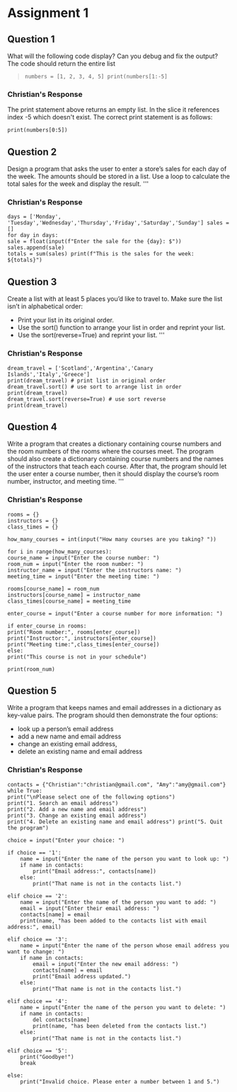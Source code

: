 # Assignment 1

## Question 1

What will the following code display? Can you debug and fix the output? The code should return the entire list

>   `numbers = [1, 2, 3, 4, 5] print(numbers[1:-5] `

### **Christian's Response**

The print statement above returns an empty list. In the slice it references index -5 which doesn't exist. The correct print statement is as follows:

```
print(numbers[0:5])
```

## Question 2

Design a program that asks the user to enter a store’s sales for each day of the week. The amounts should be stored in a list. Use a loop to calculate the total sales for the week and display the result. '''

### **Christian's Response**

```
days = ['Monday', 'Tuesday','Wednesday','Thursday','Friday','Saturday','Sunday'] sales = []
for day in days: 
sale = float(input(f"Enter the sale for the {day}: $")) sales.append(sale)
totals = sum(sales) print(f"This is the sales for the week: ${totals}")
```

## Question 3

Create a list with at least 5 places you’d like to travel to. Make sure the list isn’t in alphabetical order:

-   Print your list in its original order.
-   Use the sort() function to arrange your list in order and reprint your list.
-   Use the sort(reverse=True) and reprint your list. '''

### **Christian's Response**

```
dream_travel = ['Scotland','Argentina','Canary Islands','Italy','Greece'] 
print(dream_travel) # print list in original order 
dream_travel.sort() # use sort to arrange list in order 
print(dream_travel) 
dream_travel.sort(reverse=True) # use sort reverse 
print(dream_travel)
```

## Question 4

Write a program that creates a dictionary containing course numbers and the room numbers of the rooms where the courses meet. The program should also create a dictionary containing course numbers and the names of the instructors that teach each course. After that, the program should let the user enter a course number, then it should display the course’s room number, instructor, and meeting time. '''

### **Christian's Response**

```
rooms = {} 
instructors = {} 
class_times = {}

how_many_courses = int(input("How many courses are you taking? "))

for i in range(how_many_courses): 
course_name = input("Enter the course number: ") 
room_num = input("Enter the room number: ") 
instructor_name = input("Enter the instructors name: ") 
meeting_time = input("Enter the meeting time: ")

rooms[course_name] = room_num
instructors[course_name] = instructor_name
class_times[course_name] = meeting_time

enter_course = input("Enter a course number for more information: ")

if enter_course in rooms: 
print("Room number:", rooms[enter_course])  
print("Instructor:", instructors[enter_course]) 
print("Meeting time:",class_times[enter_course]) 
else: 
print("This course is not in your schedule")

print(room_num)
```

## Question 5

Write a program that keeps names and email addresses in a dictionary as key-value pairs. The program should then demonstrate the four options:

-   look up a person’s email address
-   add a new name and email address
-   change an existing email address,
-   delete an existing name and email address

### Christian's Response

```
contacts = {"Christian":"christian@gmail.com", "Amy":"amy@gmail.com"}
while True:
print("\nPlease select one of the following options") 
print("1. Search an email address") 
print("2. Add a new name and email address") 
print("3. Change an existing email address") 	
print("4. Delete an existing name and email address") print("5. Quit the program")

choice = input("Enter your choice: ")

if choice == '1':
    name = input("Enter the name of the person you want to look up: ")
    if name in contacts:
        print("Email address:", contacts[name])
    else:
        print("That name is not in the contacts list.")

elif choice == '2':
    name = input("Enter the name of the person you want to add: ")
    email = input("Enter their email address: ")
    contacts[name] = email
    print(name, "has been added to the contacts list with email address:", email)

elif choice == '3':
    name = input("Enter the name of the person whose email address you want to change: ")
    if name in contacts:
        email = input("Enter the new email address: ")
        contacts[name] = email
        print("Email address updated.")
    else:
        print("That name is not in the contacts list.")

elif choice == '4':
    name = input("Enter the name of the person you want to delete: ")
    if name in contacts:
        del contacts[name]
        print(name, "has been deleted from the contacts list.")
    else:
        print("That name is not in the contacts list.")

elif choice == '5':
    print("Goodbye!")
    break

else:
    print("Invalid choice. Please enter a number between 1 and 5.")
```

